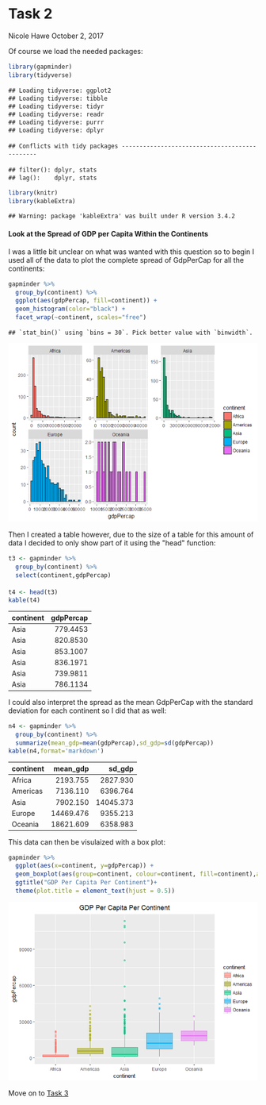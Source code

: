Task 2
================
Nicole Hawe
October 2, 2017

Of course we load the needed packages:

``` r
library(gapminder)
library(tidyverse)
```

    ## Loading tidyverse: ggplot2
    ## Loading tidyverse: tibble
    ## Loading tidyverse: tidyr
    ## Loading tidyverse: readr
    ## Loading tidyverse: purrr
    ## Loading tidyverse: dplyr

    ## Conflicts with tidy packages ----------------------------------------------

    ## filter(): dplyr, stats
    ## lag():    dplyr, stats

``` r
library(knitr)
library(kableExtra)
```

    ## Warning: package 'kableExtra' was built under R version 3.4.2

#### Look at the Spread of GDP per Capita Within the Continents

I was a little bit unclear on what was wanted with this question so to begin I used all of the data to plot the complete spread of GdpPerCap for all the continents:

``` r
gapminder %>%
  group_by(continent) %>%
  ggplot(aes(gdpPercap, fill=continent)) + 
  geom_histogram(color="black") +
  facet_wrap(~continent, scales="free")
```

    ## `stat_bin()` using `bins = 30`. Pick better value with `binwidth`.

![](Task_2_files/figure-markdown_github-ascii_identifiers/unnamed-chunk-2-1.png)

Then I created a table however, due to the size of a table for this amount of data I decided to only show part of it using the "head" function:

``` r
t3 <- gapminder %>%
  group_by(continent) %>%
  select(continent,gdpPercap)

t4 <- head(t3)
kable(t4)
```

| continent |  gdpPercap|
|:----------|----------:|
| Asia      |   779.4453|
| Asia      |   820.8530|
| Asia      |   853.1007|
| Asia      |   836.1971|
| Asia      |   739.9811|
| Asia      |   786.1134|

I could also interpret the spread as the mean GdpPerCap with the standard deviation for each continent so I did that as well:

``` r
n4 <- gapminder %>% 
  group_by(continent) %>% 
  summarize(mean_gdp=mean(gdpPercap),sd_gdp=sd(gdpPercap))
kable(n4,format='markdown')
```

| continent |  mean\_gdp|    sd\_gdp|
|:----------|----------:|----------:|
| Africa    |   2193.755|   2827.930|
| Americas  |   7136.110|   6396.764|
| Asia      |   7902.150|  14045.373|
| Europe    |  14469.476|   9355.213|
| Oceania   |  18621.609|   6358.983|

This data can then be visulaized with a box plot:

``` r
gapminder %>%
  ggplot(aes(x=continent, y=gdpPercap)) + 
  geom_boxplot(aes(group=continent, colour=continent, fill=continent),alpha=0.5)+
  ggtitle("GDP Per Capita Per Continent")+
  theme(plot.title = element_text(hjust = 0.5))
```

![](Task_2_files/figure-markdown_github-ascii_identifiers/unnamed-chunk-5-1.png)

Move on to [Task 3](https://github.com/nicolehawe/STAT545-HW-Hawe-Nicole/blob/master/HW03/Task_3.md)
